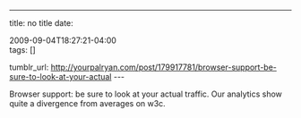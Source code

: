 ---
title: no title
date:

 2009-09-04T18:27:21-04:00  
tags:  []

tumblr_url:
http://yourpalryan.com/post/179917781/browser-support-be-sure-to-look-at-your-actual
\-\--

Browser support: be sure to look at your actual traffic. Our analytics
show quite a divergence from averages on w3c.
